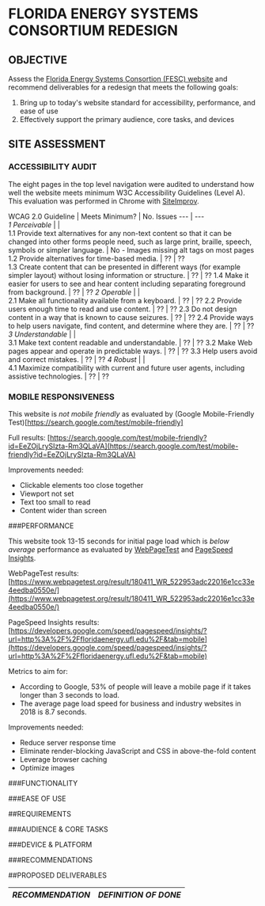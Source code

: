 # FLORIDA ENERGY SYSTEMS CONSORTIUM REDESIGN

## OBJECTIVE
Assess the [Florida Energy Systems Consortion (FESC) website](http://floridaenergy.ufl.edu/) and recommend deliverables for a redesign that meets the following goals:
1. Bring up to today's website standard for accessibility, performance, and ease of use
2. Effectively support the primary audience, core tasks, and devices

## SITE ASSESSMENT

### ACCESSIBILITY AUDIT

The eight pages in the top level navigation were audited to understand how well the website meets minimum W3C Accessibility Guidelines (Level A). This evaluation was performed in Chrome with [SiteImprov](https://siteimprove.com/).

WCAG 2.0 Guideline  |  Meets Minimum?  | No. Issues
--- | ---			
*1 Perceivable*  |   |  
1.1 Provide text alternatives for any non-text content so that it can be changed into other forms people need, such as large print, braille, speech, symbols or simpler language.  |  No - Images missing alt tags on most pages
1.2 Provide alternatives for time-based media.  |  ??  |  ??  
1.3 Create content that can be presented in different ways (for example simpler layout) without losing information or structure.  |  ??  |  ??
1.4 Make it easier for users to see and hear content including separating foreground from background. |  ??  |  ??
*2 Operable*  |   |  
2.1 Make all functionality available from a keyboard.  |  ??  |  ??
2.2 Provide users enough time to read and use content.  |  ??  |  ??
2.3 Do not design content in a way that is known to cause seizures.  |  ??  |  ??
2.4 Provide ways to help users navigate, find content, and determine where they are.  |  ??  |  ??
*3 Understandable*  |   |  
3.1 Make text content readable and understandable.  |  ??  |  ??
3.2 Make Web pages appear and operate in predictable ways.  |  ??  |  ??
3.3 Help users avoid and correct mistakes.  |  ??  |  ??
*4 Robust*  |   |  
4.1 Maximize compatibility with current and future user agents, including assistive technologies.  |  ??  |  ??

### MOBILE RESPONSIVENESS

This website is *not mobile friendly* as evaluated by (Google Mobile-Friendly Test)[https://search.google.com/test/mobile-friendly]

Full results: [https://search.google.com/test/mobile-friendly?id=EeZOjLrySIzta-Rm3QLaVA](https://search.google.com/test/mobile-friendly?id=EeZOjLrySIzta-Rm3QLaVA)

Improvements needed:
- Clickable elements too close together
- Viewport not set
- Text too small to read 
- Content wider than screen

###PERFORMANCE

This website took 13-15 seconds for initial page load which is *below average* performance as evaluated by [WebPageTest](https://www.webpagetest.org) and [PageSpeed Insights](https://developers.google.com/speed/pagespeed/insights).

WebPageTest results: [https://www.webpagetest.org/result/180411_WR_522953adc22016e1cc33e4eedba0550e/](https://www.webpagetest.org/result/180411_WR_522953adc22016e1cc33e4eedba0550e/)

PageSpeed Insights results: [https://developers.google.com/speed/pagespeed/insights/?url=http%3A%2F%2Ffloridaenergy.ufl.edu%2F&tab=mobile](https://developers.google.com/speed/pagespeed/insights/?url=http%3A%2F%2Ffloridaenergy.ufl.edu%2F&tab=mobile)

Metrics to aim for: 
- According to Google, 53% of people will leave a mobile page if it takes longer than 3 seconds to load. 
- The average page load speed for business and industry websites in 2018 is 8.7 seconds.

Improvements needed:
- Reduce server response time
- Eliminate render-blocking JavaScript and CSS in above-the-fold content
- Leverage browser caching
- Optimize images


###FUNCTIONALITY


###EASE OF USE


##REQUIREMENTS

###AUDIENCE & CORE TASKS


###DEVICE & PLATFORM 


###RECOMMENDATIONS


##PROPOSED DELIVERABLES

*RECOMMENDATION* | *DEFINITION OF DONE*
--- | ---


